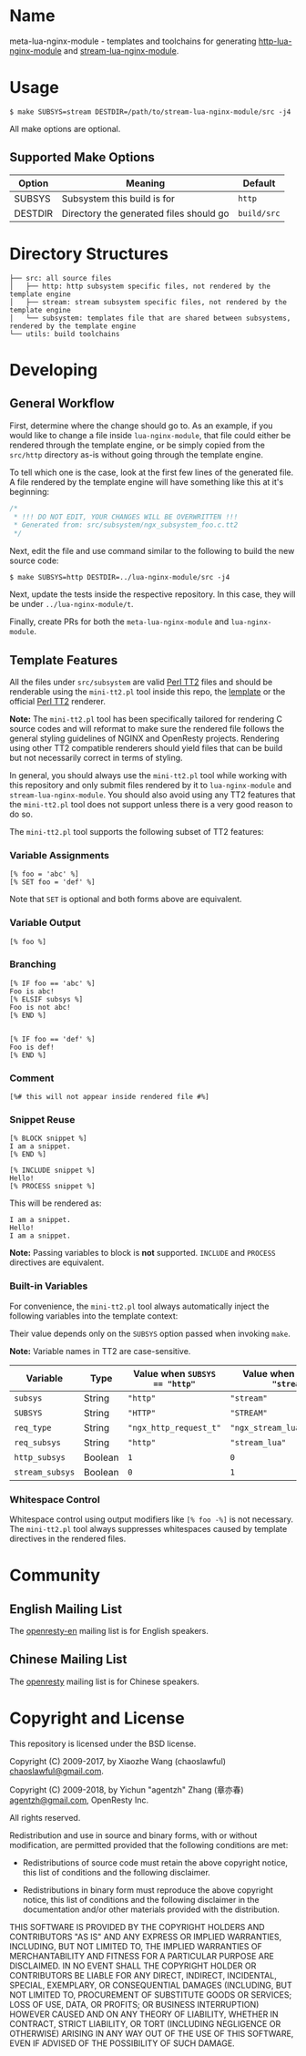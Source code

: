 # Name

meta-lua-nginx-module - templates and toolchains for generating
[http-lua-nginx-module](https://github.com/openresty/lua-nginx-module) and
[stream-lua-nginx-module](https://github.com/openresty/stream-lua-nginx-module).

# Usage

```shell
$ make SUBSYS=stream DESTDIR=/path/to/stream-lua-nginx-module/src -j4
```

All make options are optional.

## Supported Make Options

| Option        | Meaning                                             | Default     |
| ------------- | --------------------------------------------------- | ----------- |
| SUBSYS        | Subsystem this build is for                         | `http`      |
| DESTDIR       | Directory the generated files should go             | `build/src` |

# Directory Structures
```
├── src: all source files
│   ├── http: http subsystem specific files, not rendered by the template engine
│   ├── stream: stream subsystem specific files, not rendered by the template engine
│   └── subsystem: templates file that are shared between subsystems, rendered by the template engine
└── utils: build toolchains
```
# Developing
## General Workflow

First, determine where the change should go to. As an example, if you would like to change
a file inside `lua-nginx-module`, that file could either be rendered through the template engine,
or be simply copied from the `src/http` directory as-is without going through the template engine.

To tell which one is the case, look at the first few lines of the generated file. A file rendered by
the template engine will have something like this at it's beginning:

```C
/*
 * !!! DO NOT EDIT, YOUR CHANGES WILL BE OVERWRITTEN !!!
 * Generated from: src/subsystem/ngx_subsystem_foo.c.tt2
 */
```

Next, edit the file and use command similar to the following to build the new source code:

```shell
$ make SUBSYS=http DESTDIR=../lua-nginx-module/src -j4
```

Next, update the tests inside the respective repository. In this case, they will be under `../lua-nginx-module/t`.

Finally, create PRs for both the `meta-lua-nginx-module` and `lua-nginx-module`.

## Template Features

All the files under `src/subsystem` are valid [Perl TT2](http://www.template-toolkit.org) files and should be renderable
using the `mini-tt2.pl` tool inside this repo, the [lemplate](https://github.com/openresty/lemplate)
or the official [Perl TT2](http://www.template-toolkit.org) renderer.

**Note:** The `mini-tt2.pl` tool has been specifically tailored for rendering C source codes and will reformat
to make sure the rendered file follows the general styling guidelines of NGINX and OpenResty projects.
Rendering using other TT2 compatible renderers should yield files that can be build but not necessarily correct
in terms of styling.

In general, you should always use the `mini-tt2.pl` tool while working with this repository and only submit
files rendered by it to `lua-nginx-module` and `stream-lua-nginx-module`. You should also avoid using any TT2 features
that the `mini-tt2.pl` tool does not support unless there is a very good reason to do so.

The `mini-tt2.pl` tool supports the following subset of TT2 features:

### Variable Assignments
```
[% foo = 'abc' %]
[% SET foo = 'def' %]
```

Note that `SET` is optional and both forms above are equivalent.

### Variable Output
```
[% foo %]
```

### Branching
```
[% IF foo == 'abc' %]
Foo is abc!
[% ELSIF subsys %]
Foo is not abc!
[% END %]


[% IF foo == 'def' %]
Foo is def!
[% END %]
```

### Comment
```
[%# this will not appear inside rendered file #%]
```

### Snippet Reuse
```
[% BLOCK snippet %]
I am a snippet.
[% END %]

[% INCLUDE snippet %]
Hello!
[% PROCESS snippet %]
```

This will be rendered as:
```
I am a snippet.
Hello!
I am a snippet.
```

**Note:** Passing variables to block is **not** supported. `INCLUDE` and `PROCESS` directives
are equivalent.

### Built-in Variables
For convenience, the `mini-tt2.pl` tool always automatically inject the following variables
into the template context:

Their value depends only on the `SUBSYS` option passed when invoking `make`.

**Note:** Variable names in TT2 are case-sensitive.

| Variable        | Type     | Value when `SUBSYS == "http"` | Value when `SUBSYS == "stream"` |
| --------------- | -------- | ----------------------------- | ------------------------------- |
| `subsys`        | String   | `"http"`                      | `"stream"`                      |
| `SUBSYS`        | String   | `"HTTP"`                      | `"STREAM"`                      |
| `req_type`      | String   | `"ngx_http_request_t"`        | `"ngx_stream_lua_request_t"`    |
| `req_subsys`    | String   | `"http"`                      | `"stream_lua"`                  |
| `http_subsys`   | Boolean  | `1`                           | `0`                             |
| `stream_subsys` | Boolean  | `0`                           | `1`                             |

### Whitespace Control
Whitespace control using output modifiers like `[% foo -%]` is not necessary. The `mini-tt2.pl` tool
always suppresses whitespaces caused by template directives in the rendered files.

# Community

## English Mailing List

The [openresty-en](https://groups.google.com/group/openresty-en) mailing list is for English speakers.

## Chinese Mailing List

The [openresty](https://groups.google.com/group/openresty) mailing list is for Chinese speakers.

# Copyright and License

This repository is licensed under the BSD license.

Copyright (C) 2009-2017, by Xiaozhe Wang (chaoslawful) <chaoslawful@gmail.com>.

Copyright (C) 2009-2018, by Yichun "agentzh" Zhang (章亦春) <agentzh@gmail.com>, OpenResty Inc.

All rights reserved.

Redistribution and use in source and binary forms, with or without modification, are permitted provided that the following conditions are met:

* Redistributions of source code must retain the above copyright notice, this list of conditions and the following disclaimer.

* Redistributions in binary form must reproduce the above copyright notice, this list of conditions and the following disclaimer in the documentation and/or other materials provided with the distribution.

THIS SOFTWARE IS PROVIDED BY THE COPYRIGHT HOLDERS AND CONTRIBUTORS "AS IS" AND ANY EXPRESS OR IMPLIED WARRANTIES, INCLUDING, BUT NOT LIMITED TO, THE IMPLIED WARRANTIES OF MERCHANTABILITY AND FITNESS FOR A PARTICULAR PURPOSE ARE DISCLAIMED. IN NO EVENT SHALL THE COPYRIGHT HOLDER OR CONTRIBUTORS BE LIABLE FOR ANY DIRECT, INDIRECT, INCIDENTAL, SPECIAL, EXEMPLARY, OR CONSEQUENTIAL DAMAGES (INCLUDING, BUT NOT LIMITED TO, PROCUREMENT OF SUBSTITUTE GOODS OR SERVICES; LOSS OF USE, DATA, OR PROFITS; OR BUSINESS INTERRUPTION) HOWEVER CAUSED AND ON ANY THEORY OF LIABILITY, WHETHER IN CONTRACT, STRICT LIABILITY, OR TORT (INCLUDING NEGLIGENCE OR OTHERWISE) ARISING IN ANY WAY OUT OF THE USE OF THIS SOFTWARE, EVEN IF ADVISED OF THE POSSIBILITY OF SUCH DAMAGE.
